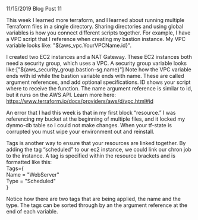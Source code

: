 11/15/2019 Blog Post 11

This week I learned more terraform, and I learned about running multiple Terraform files in a single directory. Sharing directories and using global variables is how you connect different scripts together. For example, I have a VPC script that I reference when creating my bastion instance. My VPC variable looks  like: "${aws_vpc.YourVPCName.id}". 

I created two EC2 instances and a NAT Gateway. These EC2 instances both need a security group, which uses a VPC. A security group variable looks like:["${aws_security_group.bastion-sg.name}"]  Note how the VPC variable ends with id while the bastion variable ends with name. These are called argument references, and add optional specifications. ID shows your script where to receive the function. The name argument reference is similar to id, but it runs on the AWS API. Learn more here: https://www.terraform.io/docs/providers/aws/d/vpc.html#id 

An error that I had this week is that in my first block “resource.” I was referencing my bucket at the beginning of multiple files, and it locked my dynmo-db table so I could not make changes. When your tf-state is corrupted you must wipe your environment out and reinstall. 

Tags is another way to ensure that your resources are linked together. By adding the tag “scheduled” to our ec2 instance, we could link our chron job to the instance. A tag is specified within the resource brackets and is formatted like this: <br/> 
Tags={<br/>
      Name = "WebServer"<br/>
      Type = "Scheduled"<br/>
    }<br/>

Notice how there are two tags that are being applied, the name and the type. The tags can be sorted through by an the argument reference at the end of each variable. 




[jekyll-docs]: https://jekyllrb.com/docs/home
[jekyll-gh]:   https://github.com/jekyll/jekyll
[jekyll-talk]: https://talk.jekyllrb.com/
